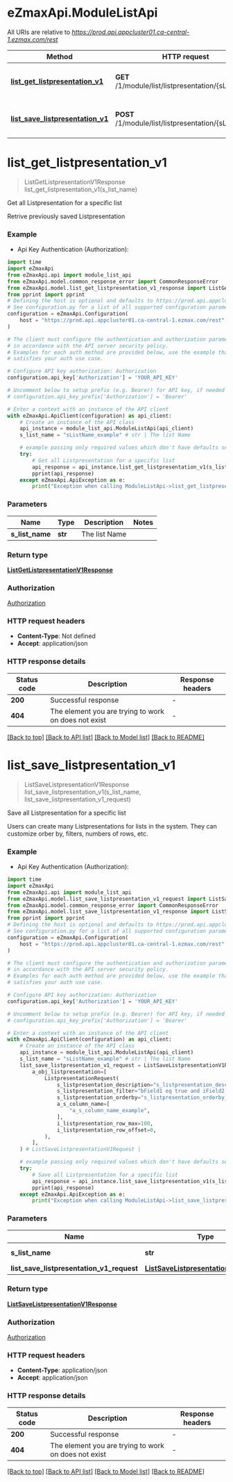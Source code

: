 # eZmaxApi.ModuleListApi

All URIs are relative to *https://prod.api.appcluster01.ca-central-1.ezmax.com/rest*

Method | HTTP request | Description
------------- | ------------- | -------------
[**list_get_listpresentation_v1**](ModuleListApi.md#list_get_listpresentation_v1) | **GET** /1/module/list/listpresentation/{sListName} | Get all Listpresentation for a specific list
[**list_save_listpresentation_v1**](ModuleListApi.md#list_save_listpresentation_v1) | **POST** /1/module/list/listpresentation/{sListName} | Save all Listpresentation for a specific list


# **list_get_listpresentation_v1**
> ListGetListpresentationV1Response list_get_listpresentation_v1(s_list_name)

Get all Listpresentation for a specific list

Retrive previously saved Listpresentation

### Example

* Api Key Authentication (Authorization):

```python
import time
import eZmaxApi
from eZmaxApi.api import module_list_api
from eZmaxApi.model.common_response_error import CommonResponseError
from eZmaxApi.model.list_get_listpresentation_v1_response import ListGetListpresentationV1Response
from pprint import pprint
# Defining the host is optional and defaults to https://prod.api.appcluster01.ca-central-1.ezmax.com/rest
# See configuration.py for a list of all supported configuration parameters.
configuration = eZmaxApi.Configuration(
    host = "https://prod.api.appcluster01.ca-central-1.ezmax.com/rest"
)

# The client must configure the authentication and authorization parameters
# in accordance with the API server security policy.
# Examples for each auth method are provided below, use the example that
# satisfies your auth use case.

# Configure API key authorization: Authorization
configuration.api_key['Authorization'] = 'YOUR_API_KEY'

# Uncomment below to setup prefix (e.g. Bearer) for API key, if needed
# configuration.api_key_prefix['Authorization'] = 'Bearer'

# Enter a context with an instance of the API client
with eZmaxApi.ApiClient(configuration) as api_client:
    # Create an instance of the API class
    api_instance = module_list_api.ModuleListApi(api_client)
    s_list_name = "sListName_example" # str | The list Name

    # example passing only required values which don't have defaults set
    try:
        # Get all Listpresentation for a specific list
        api_response = api_instance.list_get_listpresentation_v1(s_list_name)
        pprint(api_response)
    except eZmaxApi.ApiException as e:
        print("Exception when calling ModuleListApi->list_get_listpresentation_v1: %s\n" % e)
```


### Parameters

Name | Type | Description  | Notes
------------- | ------------- | ------------- | -------------
 **s_list_name** | **str**| The list Name |

### Return type

[**ListGetListpresentationV1Response**](ListGetListpresentationV1Response.md)

### Authorization

[Authorization](../README.md#Authorization)

### HTTP request headers

 - **Content-Type**: Not defined
 - **Accept**: application/json


### HTTP response details

| Status code | Description | Response headers |
|-------------|-------------|------------------|
**200** | Successful response |  -  |
**404** | The element you are trying to work on does not exist |  -  |

[[Back to top]](#) [[Back to API list]](../README.md#documentation-for-api-endpoints) [[Back to Model list]](../README.md#documentation-for-models) [[Back to README]](../README.md)

# **list_save_listpresentation_v1**
> ListSaveListpresentationV1Response list_save_listpresentation_v1(s_list_name, list_save_listpresentation_v1_request)

Save all Listpresentation for a specific list

Users can create many Listpresentations for lists in the system. They can customize orber by, filters, numbers of rows, etc.

### Example

* Api Key Authentication (Authorization):

```python
import time
import eZmaxApi
from eZmaxApi.api import module_list_api
from eZmaxApi.model.list_save_listpresentation_v1_request import ListSaveListpresentationV1Request
from eZmaxApi.model.common_response_error import CommonResponseError
from eZmaxApi.model.list_save_listpresentation_v1_response import ListSaveListpresentationV1Response
from pprint import pprint
# Defining the host is optional and defaults to https://prod.api.appcluster01.ca-central-1.ezmax.com/rest
# See configuration.py for a list of all supported configuration parameters.
configuration = eZmaxApi.Configuration(
    host = "https://prod.api.appcluster01.ca-central-1.ezmax.com/rest"
)

# The client must configure the authentication and authorization parameters
# in accordance with the API server security policy.
# Examples for each auth method are provided below, use the example that
# satisfies your auth use case.

# Configure API key authorization: Authorization
configuration.api_key['Authorization'] = 'YOUR_API_KEY'

# Uncomment below to setup prefix (e.g. Bearer) for API key, if needed
# configuration.api_key_prefix['Authorization'] = 'Bearer'

# Enter a context with an instance of the API client
with eZmaxApi.ApiClient(configuration) as api_client:
    # Create an instance of the API class
    api_instance = module_list_api.ModuleListApi(api_client)
    s_list_name = "sListName_example" # str | The list Name
    list_save_listpresentation_v1_request = ListSaveListpresentationV1Request(
        a_obj_listpresentation=[
            ListpresentationRequest(
                s_listpresentation_description="s_listpresentation_description_example",
                s_listpresentation_filter="bField1 eq true and iField2 gte 0 and iField2 lte 1000 and sField3 eq 'Other' and eField4 eq 'Paid' and sField5 like '%needle%'",
                s_listpresentation_orderby="s_listpresentation_orderby_example",
                a_s_column_name=[
                    "a_s_column_name_example",
                ],
                i_listpresentation_row_max=100,
                i_listpresentation_row_offset=0,
            ),
        ],
    ) # ListSaveListpresentationV1Request | 

    # example passing only required values which don't have defaults set
    try:
        # Save all Listpresentation for a specific list
        api_response = api_instance.list_save_listpresentation_v1(s_list_name, list_save_listpresentation_v1_request)
        pprint(api_response)
    except eZmaxApi.ApiException as e:
        print("Exception when calling ModuleListApi->list_save_listpresentation_v1: %s\n" % e)
```


### Parameters

Name | Type | Description  | Notes
------------- | ------------- | ------------- | -------------
 **s_list_name** | **str**| The list Name |
 **list_save_listpresentation_v1_request** | [**ListSaveListpresentationV1Request**](ListSaveListpresentationV1Request.md)|  |

### Return type

[**ListSaveListpresentationV1Response**](ListSaveListpresentationV1Response.md)

### Authorization

[Authorization](../README.md#Authorization)

### HTTP request headers

 - **Content-Type**: application/json
 - **Accept**: application/json


### HTTP response details

| Status code | Description | Response headers |
|-------------|-------------|------------------|
**200** | Successful response |  -  |
**404** | The element you are trying to work on does not exist |  -  |

[[Back to top]](#) [[Back to API list]](../README.md#documentation-for-api-endpoints) [[Back to Model list]](../README.md#documentation-for-models) [[Back to README]](../README.md)

